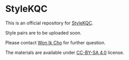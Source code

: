 # StyleKQC

This is an official repository for [StyleKQC](http://arxiv.org/abs/2103.13439).

Style pairs are to be uploaded soon.

Please contact [Won Ik Cho](wicho@hi.snu.ac.kr) for further question.

The materials are available under [CC-BY-SA 4.0](https://creativecommons.org/licenses/by-sa/4.0/) license.
